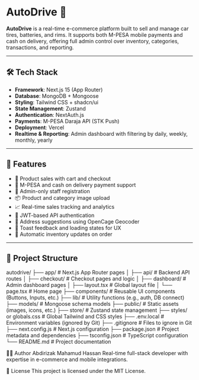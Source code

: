 # AutoDrive 🚗

**AutoDrive** is a real-time e-commerce platform built to sell and manage car tires, batteries, and rims. It supports both M-PESA mobile payments and cash on delivery, offering full admin control over inventory, categories, transactions, and reporting.

---

## 🛠 Tech Stack

- **Framework**: Next.js 15 (App Router)
- **Database**: MongoDB + Mongoose
- **Styling**: Tailwind CSS + shadcn/ui
- **State Management**: Zustand
- **Authentication**: NextAuth.js
- **Payments**: M-PESA Daraja API (STK Push)
- **Deployment**: Vercel
- **Realtime & Reporting**: Admin dashboard with filtering by daily, weekly, monthly, yearly

---

## 🚀 Features

- 🛒 Product sales with cart and checkout
- 📱 M-PESA and cash on delivery payment support
- 👤 Admin-only staff registration
- 📦 Product and category image upload
- 📈 Real-time sales tracking and analytics
- 🔐 JWT-based API authentication
- 📍 Address suggestions using OpenCage Geocoder
- 🔔 Toast feedback and loading states for UX
- 🧮 Automatic inventory updates on order

---

## 📁 Project Structure
autodrive/
├── app/                   # Next.js App Router pages
│   ├── api/               # Backend API routes
│   ├── checkout/          # Checkout pages and logic
│   ├── dashboard/         # Admin dashboard pages
│   ├── layout.tsx         # Global layout file
│   └── page.tsx           # Home page
├── components/            # Reusable UI components (Buttons, Inputs, etc.)
├── lib/                   # Utility functions (e.g., auth, DB connect)
├── models/                # Mongoose schema models
├── public/                # Static assets (images, icons, etc.)
├── store/                 # Zustand state management
├── styles/ or globals.css # Global Tailwind and CSS styles
├── .env.local             # Environment variables (ignored by Git)
├── .gitignore             # Files to ignore in Git
├── next.config.js         # Next.js configuration
├── package.json           # Project metadata and dependencies
├── tsconfig.json          # TypeScript configuration
└── README.md              # Project documentation


🧑‍💻 Author
Abdirizak Mahamud Hassan 
Real-time full-stack developer with expertise in e-commerce and mobile integrations.

📄 License
This project is licensed under the MIT License.